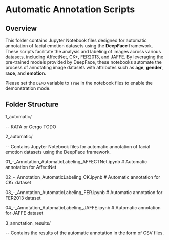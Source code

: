 # Automatic Annotation Scripts

## Overview
This folder contains Jupyter Notebook files designed for automatic annotation of facial emotion datasets using the **DeepFace** framework. These scripts facilitate the analysis and labeling of images across various datasets, including AffectNet, CK+, FER2013, and JAFFE. By leveraging the pre-trained models provided by DeepFace, these notebooks automate the process of annotating image datasets with attributes such as **age**, **gender**, **race**, and **emotion**.

Please set the `DEMO` variable to `True` in the notebook files to enable the demonstration mode. 

## Folder Structure

1_automatic/ 

-- KATA or Gergo TODO

2_automatic/ 

-- Contains Jupyter Notebook files for automatic annotation of facial emotion datasets using the DeepFace framework.

01_-_Annotation_AutomaticLabeling_AFFECTNet.ipynb       # Automatic annotation for AffectNet 

02_-_Annotation_AutomaticLabeling_CK.ipynb              # Automatic annotation for CK+ dataset 

03_-_Annotation_AutomaticLabeling_FER.ipynb             # Automatic annotation for FER2013 dataset 

04_-_Annotation_AutomaticLabeling_JAFFE.ipynb           # Automatic annotation for JAFFE dataset 

3_annotation_results/

-- Contains the results of the automatic annotation in the form of CSV files.


